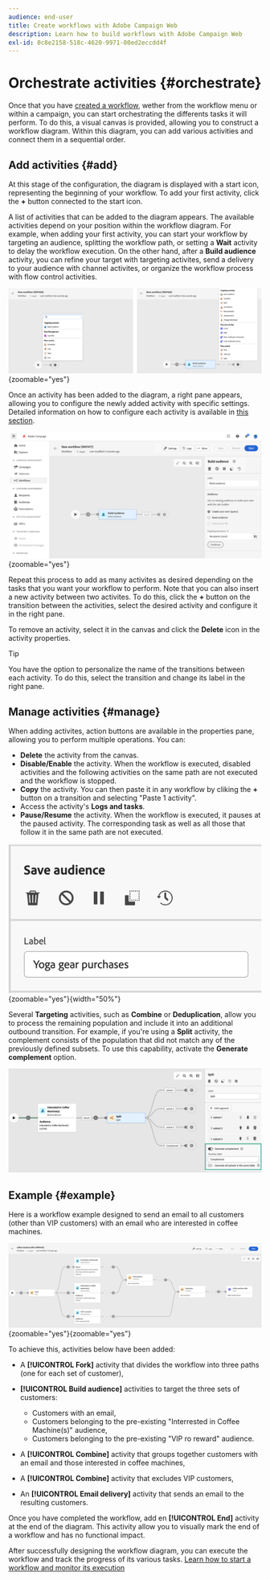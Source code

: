 ```yaml
---
audience: end-user
title: Create workflows with Adobe Campaign Web
description: Learn how to build workflows with Adobe Campaign Web
exl-id: 0c8e2158-518c-4620-9971-00ed2eccdd4f
---
```

# Orchestrate activities {#orchestrate}

Once that you have [created a workflow](create-workflow.md), wether from the workflow menu or within a campaign, you can start orchestrating the differents tasks it will perform. To do this, a visual canvas is provided, allowing you to construct a workflow diagram. Within this diagram, you can add various activities and connect them in a sequential order.

## Add activities {#add}

At this stage of the configuration, the diagram is displayed with a start icon, representing the beginning of your workflow. To add your first activity, click the **+** button connected to the start icon.

A list of activities that can be added to the diagram appears. The available activities depend on your position within the workflow diagram. For example, when adding your first activity, you can start your workflow by targeting an audience, splitting the workflow path, or setting a **Wait** activity to delay the workflow execution. On the other hand, after a **Build audience** activity, you can refine your target with targeting activites, send a delivery to your audience with channel activites, or organize the workflow process with flow control activities.

![](assets/workflow-start.png){zoomable="yes"}

Once an activity has been added to the diagram, a right pane appears, allowing you to configure the newly added activity with specific settings. Detailed information on how to configure each activity is available in [this section](activities/about-activities.md).

![](assets/workflow-configure-activities.png){zoomable="yes"}

Repeat this process to add as many activites as desired depending on the tasks that you want your workflow to perform. Note that you can also insert a new activity between two activites. To do this, click the **+** button on the transition between the activities, select the desired activity and configure it in the right pane.

To remove an activity, select it in the canvas and click the **Delete** icon in the activity properties.

>[!TIP]
>
>You have the option to personalize the name of the transitions between each activity. To do this, select the transition and change its label in the right pane.

## Manage activities {#manage}

When adding activites, action buttons are available in the properties pane, allowing you to perform multiple operations. You can:

* **Delete** the activity from the canvas.
* **Disable/Enable** the activity. When the workflow is executed, disabled activities and the following activities on the same path are not executed and the workflow is stopped.
* **Copy** the activity. You can then paste it in any workflow by cliking the **+** button on a transition and selecting "Paste 1 activity".
* Access the activity's **Logs and tasks**.
* **Pause/Resume** the activity. When the workflow is executed, it pauses at the paused activity. The corresponding task as well as all those that follow it in the same path are not executed.

![](assets/activity-action.png){zoomable="yes"}{width="50%"}

Several **Targeting** activities, such as **Combine** or **Deduplication**, allow you to process the remaining population and include it into an additional outbound transition. For example, if you're using a **Split** activity, the complement consists of the population that did not match any of the previously defined subsets. To use this capability, activate the **Generate complement** option. 

![](assets/workflow-split-complement.png)

## Example {#example}

Here is a workflow example designed to send an email to all customers (other than VIP customers) with an email who are interested in coffee machines.

![](assets/workflow-example.png){zoomable="yes"}{zoomable="yes"}

To achieve this, activities below have been added:

* A **[!UICONTROL Fork]** activity that divides the workflow into three paths (one for each set of customer),
* **[!UICONTROL Build audience]** activities to target the three sets of customers:

    * Customers with an email,
    * Customers belonging to the pre-existing "Interrested in Coffee Machine(s)" audience,
    * Customers belonging to the pre-existing "VIP ro reward" audience.

* A **[!UICONTROL Combine]** activity that groups together customers with an email and those interested in coffee machines,
* A **[!UICONTROL Combine]** activity that excludes VIP customers,
* An **[!UICONTROL Email delivery]** activity that sends an email to the resulting customers. 

Once you have completed the workflow, add en **[!UICONTROL End]** activity at the end of the diagram. This activity allow you to visually mark the end of a workflow and has no functional impact.

After successfully designing the workflow diagram, you can execute the workflow and track the progress of its various tasks. [Learn how to start a workflow and monitor its execution](start-monitor-workflows.md)
